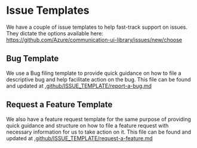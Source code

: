 # Issue Templates

We have a couple of issue templates to help fast-track support on issues. They dictate the options available here: <https://github.com/Azure/communication-ui-library/issues/new/choose>

## Bug Template

We use a Bug filing template to provide quick guidance on how to file a descriptive bug and help facilitate action on the bug. This file can be found and updated at [.github/ISSUE_TEMPLATE/report-a-bug.md](https://github.com/Azure/communication-ui-library/blob/main/.github/ISSUE_TEMPLATE/report-a-bug.md)

## Request a Feature Template

We also have a feature request template for the same purpose of providing quick guidance and structure on how to file a feature request with necessary information for us to take action on it. This file can be found and updated at [.github/ISSUE_TEMPLATE/request-a-feature.md](https://github.com/Azure/communication-ui-library/blob/main/.github/ISSUE_TEMPLATE/request-a-feature.md)
